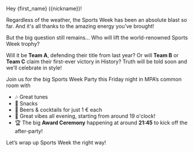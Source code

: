 Hey {first_name} ({nickname})!

Regardless of the weather, the Sports Week has been an absolute blast so far. And it's all thanks to the amazing energy you’ve brought!

But the big question still remains... Who will lift the world-renowned Sports Week trophy?

Will it be **Team A**, defending their title from last year? Or will **Team B** or **Team C** claim their first-ever victory in History?
Truth will be told soon and we’ll celebrate in style!

Join us for the big Sports Week Party this Friday night in MPA’s common room with

- 🎶 Great tunes
- 🍿 Snacks
- 🍻 Beers & cocktails for just 1 € each
- 🎉 Great vibes all evening, starting from around 19 o'clock!
- 🏆 The big **Award Ceremony** happening at around **21:45** to kick off the after-party!

Let’s wrap up Sports Week the right way!